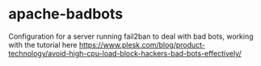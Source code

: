 # apache-badbots
Configuration for a server running fail2ban to deal with bad bots, working with the tutorial here https://www.plesk.com/blog/product-technology/avoid-high-cpu-load-block-hackers-bad-bots-effectively/
